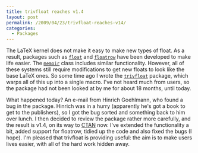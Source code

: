 ```yaml
---
title: trivfloat reaches v1.4
layout: post
permalink: /2009/04/23/trivfloat-reaches-v14/
categories:
  - Packages
---
```

The LaTeX kernel does not make it easy to make new types of float. As a result, packages such as [`float`](https://ctan.org/pkg/float) and [`floatrow`](https://ctan.org/pkg/floatrow) have been developed to make life easier. The [`memoir`](https://ctan.org/pkg/memoir) class includes similar functionality. However, all of these systems still require modifications to get new floats to look like the base LaTeX ones. So some time ago I wrote the [`trivfloat`](https://ctan.org/pkg/trivfloat) package, which warps all of this up into a single macro.  I've not heard much from users, so the package had not been looked at by me for about 18 months, until today.

What happened today?  An e-mail from Hinrich Goehlmann, who found a bug in the package. Hinrich was in a hurry (apparently he's got a book to get to the publishers), so I got the bug sorted and something back to him over lunch. I then decided to review the package rather more carefully, and the result is v1.4, on its way to [CTAN](https://www.ctan.org) now. I've extended the functionality a bit, added support for floatrow, tidied up the code and also fixed the bugs (I hope). I'm pleased that trivfloat is providing useful: the aim is to make users lives easier, with all of the hard work hidden away.

